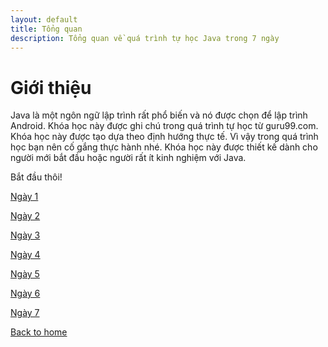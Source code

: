 ```yaml
---
layout: default
title: Tổng quan
description: Tổng quan về quá trình tự học Java trong 7 ngày
---
```


# Giới thiệu
Java là một ngôn ngữ lập trình rất phổ biến và nó được chọn để lập trình Android. Khóa học này được ghi chú trong quá trình tự học từ guru99.com. Khóa học này được tạo dựa theo định hướng thực tế. Vì vậy trong quá trình học bạn nên cố gắng thực hành nhé.
Khóa học này được thiết kế dành cho người mới bắt đầu hoặc người rất ít kinh nghiệm với Java.

Bắt đầu thôi!

[Ngày 1](./ngay-1.md)

[Ngày 2](./ngay-2.md)

[Ngày 3](./ngay-3.md)

[Ngày 4](./ngay-4.md)

[Ngày 5](./ngay-5.md)

[Ngày 6](./ngay-6.md)

[Ngày 7](./ngay-7.md)

[Back to home](../)